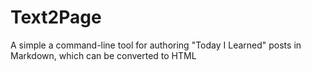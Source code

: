 # Text2Page
A simple a command-line tool for authoring "Today I Learned" posts in Markdown, which can be converted to HTML
